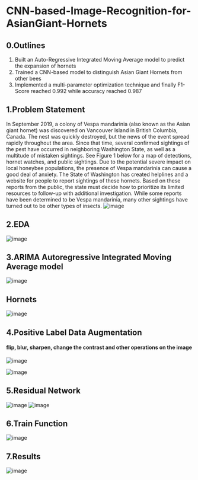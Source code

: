 # CNN-based-Image-Recognition-for-AsianGiant-Hornets
## 0.Outlines
1. Built an Auto-Regressive Integrated Moving Average model to predict the expansion of hornets 
2. Trained a CNN-based model to distinguish Asian Giant Hornets from other bees 
3. Implemented a multi-parameter optimization technique and finally F1-Score reached 0.992 while accuracy reached 0.987
## 1.Problem Statement
In September 2019, a colony of Vespa mandarinia (also known as the Asian giant hornet) was 
discovered on Vancouver Island in British Columbia, Canada. The nest was quickly destroyed, 
but the news of the event spread rapidly throughout the area. Since that time, several confirmed 
sightings of the pest have occurred in neighboring Washington State, as well as a multitude of 
mistaken sightings. See Figure 1 below for a map of detections, hornet watches, and public 
sightings.
Due to the potential severe impact on local honeybee populations, the presence of Vespa 
mandarinia can cause a good deal of anxiety. The State of Washington has created helplines and 
a website for people to report sightings of these hornets. Based on these reports from the public, 
the state must decide how to prioritize its limited resources to follow-up with additional 
investigation. While some reports have been determined to be Vespa mandarinia, many other 
sightings have turned out to be other types of insects. 
![image](https://user-images.githubusercontent.com/39005000/198202491-5676b4c8-0fbd-421d-be0e-550a5e9d3ab2.png)

## 2.EDA
![image](https://user-images.githubusercontent.com/39005000/198411049-d2e6f39e-5960-49ca-a750-e72614666023.png)

## 3.ARIMA Autoregressive Integrated Moving Average model
![image](https://user-images.githubusercontent.com/39005000/198411129-cf77becd-fa71-48f6-84fc-16fa375c0277.png)

## Hornets
![image](https://user-images.githubusercontent.com/39005000/198411165-b9776a72-a61a-40dc-9b6f-a5360ce14646.png)

## 4.Positive Label Data Augmentation
#### flip, blur, sharpen, change the contrast and other operations on the image
![image](https://user-images.githubusercontent.com/39005000/198411673-7ae70c9d-6e55-4036-ac41-c101d7364b88.png)

![image](https://user-images.githubusercontent.com/39005000/198411189-57aa3e37-3a7f-4064-8e7a-ef7a55d2c8cc.png)

## 5.Residual Network 
![image](https://user-images.githubusercontent.com/39005000/198411600-6641a784-f82a-4cfd-ad4f-8bdc2d1755d3.png)
![image](https://user-images.githubusercontent.com/39005000/198411639-f297c0db-f315-450a-8a24-f4a3500af51c.png)

## 6.Train Function
![image](https://user-images.githubusercontent.com/39005000/198411718-b1cb9e72-d101-4515-8127-36799d4bb5b8.png)

## 7.Results
![image](https://user-images.githubusercontent.com/39005000/198411771-68f9123c-e632-4247-be91-f3e61599e24d.png)

